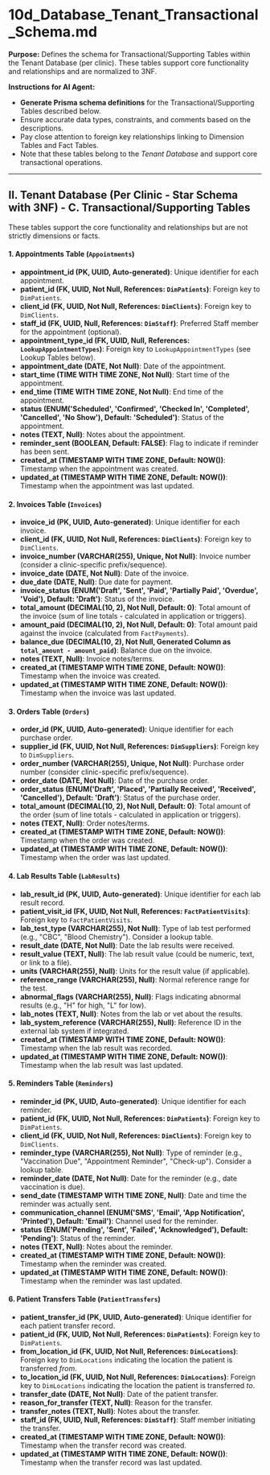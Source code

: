 # 10d_Database_Tenant_Transactional_Schema.md

**Purpose:** Defines the schema for Transactional/Supporting Tables within the Tenant Database (per clinic). These tables support core functionality and relationships and are normalized to 3NF.

**Instructions for AI Agent:**

*   **Generate Prisma schema definitions** for the Transactional/Supporting Tables described below.
*   Ensure accurate data types, constraints, and comments based on the descriptions.
*   Pay close attention to foreign key relationships linking to Dimension Tables and Fact Tables.
*   Note that these tables belong to the *Tenant Database* and support core transactional operations.

---

## II. Tenant Database (Per Clinic - Star Schema with 3NF) - C. Transactional/Supporting Tables

These tables support the core functionality and relationships but are not strictly dimensions or facts.

#### 1. Appointments Table (`Appointments`)

*   **appointment_id (PK, UUID, Auto-generated)**: Unique identifier for each appointment.
*   **patient_id (FK, UUID, Not Null, References: `DimPatients`)**: Foreign key to `DimPatients`.
*   **client_id (FK, UUID, Not Null, References: `DimClients`)**: Foreign key to `DimClients`.
*   **staff_id (FK, UUID, Null, References: `DimStaff`)**: Preferred Staff member for the appointment (optional).
*   **appointment_type_id (FK, UUID, Null, References: `LookupAppointmentTypes`)**: Foreign key to `LookupAppointmentTypes` (see Lookup Tables below).
*   **appointment_date (DATE, Not Null)**: Date of the appointment.
*   **start_time (TIME WITH TIME ZONE, Not Null)**: Start time of the appointment.
*   **end_time (TIME WITH TIME ZONE, Not Null)**: End time of the appointment.
*   **status (ENUM('Scheduled', 'Confirmed', 'Checked In', 'Completed', 'Cancelled', 'No Show'), Default: 'Scheduled')**: Status of the appointment.
*   **notes (TEXT, Null)**: Notes about the appointment.
*   **reminder_sent (BOOLEAN, Default: FALSE)**: Flag to indicate if reminder has been sent.
*   **created_at (TIMESTAMP WITH TIME ZONE, Default: NOW())**: Timestamp when the appointment was created.
*   **updated_at (TIMESTAMP WITH TIME ZONE, Default: NOW())**: Timestamp when the appointment was last updated.

#### 2. Invoices Table (`Invoices`)

*   **invoice_id (PK, UUID, Auto-generated)**: Unique identifier for each invoice.
*   **client_id (FK, UUID, Not Null, References: `DimClients`)**: Foreign key to `DimClients`.
*   **invoice_number (VARCHAR(255), Unique, Not Null)**: Invoice number (consider a clinic-specific prefix/sequence).
*   **invoice_date (DATE, Not Null)**: Date of the invoice.
*   **due_date (DATE, Null)**: Due date for payment.
*   **invoice_status (ENUM('Draft', 'Sent', 'Paid', 'Partially Paid', 'Overdue', 'Void'), Default: 'Draft')**: Status of the invoice.
*   **total_amount (DECIMAL(10, 2), Not Null, Default: 0)**: Total amount of the invoice (sum of line totals - calculated in application or triggers).
*   **amount_paid (DECIMAL(10, 2), Not Null, Default: 0)**: Total amount paid against the invoice (calculated from `FactPayments`).
*   **balance_due (DECIMAL(10, 2), Not Null, Generated Column as `total_amount - amount_paid`)**: Balance due on the invoice.
*   **notes (TEXT, Null)**: Invoice notes/terms.
*   **created_at (TIMESTAMP WITH TIME ZONE, Default: NOW())**: Timestamp when the invoice was created.
*   **updated_at (TIMESTAMP WITH TIME ZONE, Default: NOW())**: Timestamp when the invoice was last updated.

#### 3. Orders Table (`Orders`)

*   **order_id (PK, UUID, Auto-generated)**: Unique identifier for each purchase order.
*   **supplier_id (FK, UUID, Not Null, References: `DimSuppliers`)**: Foreign key to `DimSuppliers`.
*   **order_number (VARCHAR(255), Unique, Not Null)**: Purchase order number (consider clinic-specific prefix/sequence).
*   **order_date (DATE, Not Null)**: Date of the purchase order.
*   **order_status (ENUM('Draft', 'Placed', 'Partially Received', 'Received', 'Cancelled'), Default: 'Draft')**: Status of the purchase order.
*   **total_amount (DECIMAL(10, 2), Not Null, Default: 0)**: Total amount of the order (sum of line totals - calculated in application or triggers).
*   **notes (TEXT, Null)**: Order notes/terms.
*   **created_at (TIMESTAMP WITH TIME ZONE, Default: NOW())**: Timestamp when the order was created.
*   **updated_at (TIMESTAMP WITH TIME ZONE, Default: NOW())**: Timestamp when the order was last updated.

#### 4. Lab Results Table (`LabResults`)

*   **lab_result_id (PK, UUID, Auto-generated)**: Unique identifier for each lab result record.
*   **patient_visit_id (FK, UUID, Not Null, References: `FactPatientVisits`)**: Foreign key to `FactPatientVisits`.
*   **lab_test_type (VARCHAR(255), Not Null)**: Type of lab test performed (e.g., "CBC", "Blood Chemistry"). Consider a lookup table.
*   **result_date (DATE, Not Null)**: Date the lab results were received.
*   **result_value (TEXT, Null)**: The lab result value (could be numeric, text, or link to a file).
*   **units (VARCHAR(255), Null)**: Units for the result value (if applicable).
*   **reference_range (VARCHAR(255), Null)**: Normal reference range for the test.
*   **abnormal_flags (VARCHAR(255), Null)**: Flags indicating abnormal results (e.g., "H" for high, "L" for low).
*   **lab_notes (TEXT, Null)**: Notes from the lab or vet about the results.
*   **lab_system_reference (VARCHAR(255), Null)**: Reference ID in the external lab system if integrated.
*   **created_at (TIMESTAMP WITH TIME ZONE, Default: NOW())**: Timestamp when the lab result was recorded.
*   **updated_at (TIMESTAMP WITH TIME ZONE, Default: NOW())**: Timestamp when the lab result was last updated.

#### 5. Reminders Table (`Reminders`)

*   **reminder_id (PK, UUID, Auto-generated)**: Unique identifier for each reminder.
*   **patient_id (FK, UUID, Not Null, References: `DimPatients`)**: Foreign key to `DimPatients`.
*   **client_id (FK, UUID, Not Null, References: `DimClients`)**: Foreign key to `DimClients`.
*   **reminder_type (VARCHAR(255), Not Null)**: Type of reminder (e.g., "Vaccination Due", "Appointment Reminder", "Check-up"). Consider a lookup table.
*   **reminder_date (DATE, Not Null)**: Date for the reminder (e.g., date vaccination is due).
*   **send_date (TIMESTAMP WITH TIME ZONE, Null)**: Date and time the reminder was actually sent.
*   **communication_channel (ENUM('SMS', 'Email', 'App Notification', 'Printed'), Default: 'Email')**: Channel used for the reminder.
*   **status (ENUM('Pending', 'Sent', 'Failed', 'Acknowledged'), Default: 'Pending')**: Status of the reminder.
*   **notes (TEXT, Null)**: Notes about the reminder.
*   **created_at (TIMESTAMP WITH TIME ZONE, Default: NOW())**: Timestamp when the reminder was created.
*   **updated_at (TIMESTAMP WITH TIME ZONE, Default: NOW())**: Timestamp when the reminder was last updated.

#### 6. Patient Transfers Table (`PatientTransfers`)

*   **patient_transfer_id (PK, UUID, Auto-generated)**: Unique identifier for each patient transfer record.
*   **patient_id (FK, UUID, Not Null, References: `DimPatients`)**: Foreign key to `DimPatients`.
*   **from_location_id (FK, UUID, Not Null, References: `DimLocations`)**: Foreign key to `DimLocations` indicating the location the patient is transferred *from*.
*   **to_location_id (FK, UUID, Not Null, References: `DimLocations`)**: Foreign key to `DimLocations` indicating the location the patient is transferred *to*.
*   **transfer_date (DATE, Not Null)**: Date of the patient transfer.
*   **reason_for_transfer (TEXT, Null)**: Reason for the transfer.
*   **transfer_notes (TEXT, Null)**: Notes about the transfer.
*   **staff_id (FK, UUID, Null, References: `DimStaff`)**: Staff member initiating the transfer.
*   **created_at (TIMESTAMP WITH TIME ZONE, Default: NOW())**: Timestamp when the transfer record was created.
*   **updated_at (TIMESTAMP WITH TIME ZONE, Default: NOW())**: Timestamp when the transfer record was last updated.